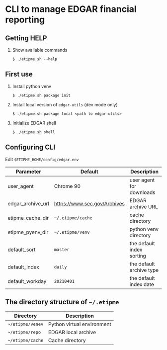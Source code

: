 # CLI to manage EDGAR financial reporting

## Getting HELP
1. Show available commands
    ```
    $ ./etipme.sh --help
    ```

## First use
1. Install python venv
   ```
   $ ./etipme.sh package init
   ```
2. Install local version of `edgar-utils` (dev mode only)
   ```
   $ ./etipme.sh package local <path to edgar-utils>
   ```
3. Initialize EDGAR shell
   ```
   $ ./etipme.sh shell
   ```

## Configuring CLI
Edit `$ETIPME_HOME/config/edgar.env`

| Parameter         | Default                        | Description               |
| ----------------- | -------------------------------| ------------------------- |
| user_agent        | Chrome 90                      | user agent for downloads  |
| edgar_archive_url | <https://www.sec.gov/Archives> | EDGAR archive URL         |
| etipme_cache_dir  | `~/.etipme/cache`              | cache directory           |
| etipme_pyenv_dir  | `~/.etipme/venv`               | python venv directory     |
| default_sort      | `master`                       | the default index sorting |
| default_index     | `daily`                        | the default archive type  |
| default_workday   | `20210401`                     | the default index date    |

## The directory structure of `~/.etipme`
| Directory                       |  Description                                 |
| ------------------------------- | -------------------------------------------- |
| `~/etipme/venev`                | Python virtual environment                   |
| `~/etipme/repo`                 | EDGAR local archive                          |
| `~/etipme/cache`                | Cache directory                              |


